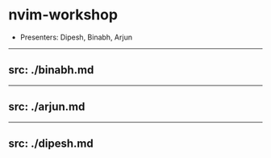 # nvim-workshop

- Presenters: Dipesh, Binabh, Arjun

---
src: ./binabh.md
---

---
src: ./arjun.md
---

---
src: ./dipesh.md
---

